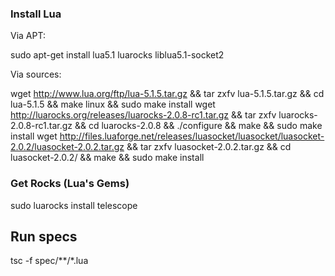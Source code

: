 ### Install Lua

Via APT:

   sudo apt-get install lua5.1 luarocks liblua5.1-socket2

Via sources:

   wget http://www.lua.org/ftp/lua-5.1.5.tar.gz && tar zxfv lua-5.1.5.tar.gz && cd lua-5.1.5 && make linux && sudo make install
   wget http://luarocks.org/releases/luarocks-2.0.8-rc1.tar.gz && tar zxfv luarocks-2.0.8-rc1.tar.gz && cd luarocks-2.0.8 && ./configure && make && sudo make install
   wget http://files.luaforge.net/releases/luasocket/luasocket/luasocket-2.0.2/luasocket-2.0.2.tar.gz && tar zxfv luasocket-2.0.2.tar.gz && cd luasocket-2.0.2/ && make && sudo make install

### Get Rocks (Lua's Gems)

   sudo luarocks install telescope

## Run specs

   tsc -f spec/**/*.lua

